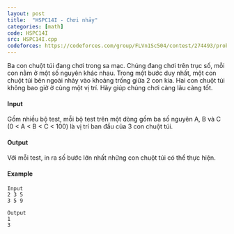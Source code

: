 ```yaml
---
layout: post
title:  "HSPC14I - Chơi nhảy"
categories: [math]
code: HSPC14I
src: HSPC14I.cpp
codeforces: https://codeforces.com/group/FLVn1Sc504/contest/274493/problem/W
---
```



Ba con chuột túi đang chơi trong sa mạc. Chúng đang chơi trên trục số, mỗi con nằm ở một số nguyên khác nhau. Trong một bước duy nhất, một con chuột túi bên ngoài nhảy vào khoảng trống giữa 2 con kia. Hai con chuột túi không bao giờ ở cùng một vị trí. Hãy giúp chúng chơi càng lâu càng tốt.

#### Input

Gồm nhiều bộ test, mỗi bộ test trên một dòng gồm ba số nguyên A, B và C (0 < A < B < C < 100) là vị trí ban đầu của 3 con chuột túi.

#### Output

Với mỗi test, in ra số bước lớn nhất những con chuột túi có thể thực hiện.

#### Example

```
Input
2 3 5
3 5 9

Output
1
3
```

<!--more-->


